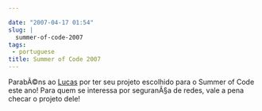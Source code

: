 ```yaml
---

date: "2007-04-17 01:54"
slug: |
  summer-of-code-2007
tags:
 - portuguese
title: Summer of Code 2007
---
```


ParabÃ©ns ao
[Lucas](http://seringueira.din.uem.br/~lmveloso/modules/news/article.php?storyid=30)
por ter seu projeto escolhido para o Summer of Code este ano! Para quem
se interessa por seguranÃ§a de redes, vale a pena checar o projeto dele!
